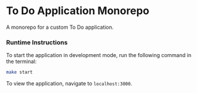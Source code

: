 # To Do Application Monorepo

A monorepo for a custom To Do application.

### Runtime Instructions
To start the application in development mode, run the following command in the terminal:
```bash
make start
```
To view the application, navigate to `localhost:3000`.
